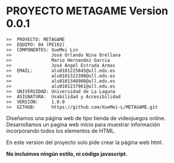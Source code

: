 # PROYECTO METAGAME Version 0.0.1

```
>>  PROYECTO: METAGAME
>>  EQUIPO: 04 (PE102)
>>  COMPONENTES: XueMei Lin
>>               José Orlando Nina Orellana
>>               Mario Hernandez Garcia
>>               José Ángel Estrada Armas
>>  EMAIL:       alu0101225845@ull.edu.es
>>               alu0101322308@ull.edu.es
>>               alu0101346908@ull.edu.es
>>               alu0101237961@ull.edu.es
>>  UNIVERSIDAD: Universidad de La Laguna
>>  ASIGNATURA:  Usabilidad y Accesibilidad
>>  VERSION:     1.0.0
>>  GITHUB:      https://github.com/XueMei-L/METAGAME.git
```

Diseñamos una página web de tipo tienda de videojuegos online. Desarrollamos un pagina web inicio para muestrar información incorporando todos los elementos de HTML.

En este version del proyecto solo pide crear la página web html.

**No incluimos ningún estilo, ni código javascript.**